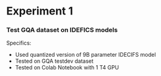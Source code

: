 # Experiment 1
### Test GQA dataset on IDEFICS models

Specifics:
* Used quantized version of 9B parameter IDECIFS model
* Tested on GQA testdev dataset
* Tested on Colab Notebook with 1 T4 GPU